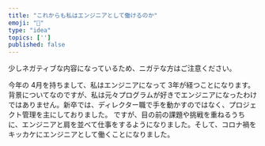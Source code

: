 ```yaml
---
title: "これからも私はエンジニアとして働けるのか"
emoji: "🎨"
type: "idea"
topics: ['']
published: false
---
```

少しネガティブな内容になっているため、ニガテな方はご注意ください。

今年の 4月を持ちまして、私はエンジニアになって 3年が経つことになります。
背景についてなのですが、私は元々プログラムが好きでエンジニアになったわけではありません。新卒では、ディレクター職で手を動かすのではなく、プロジェクト管理を主にしておりました。
ですが、目の前の課題や挑戦を重ねるうちに、エンジニアと肩を並べて仕事をするようになりました。そして、コロナ禍をキッカケにエンジニアとして働くことになりました。



